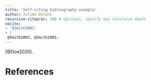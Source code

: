 ```yaml
---
title: 'Self-citing bibliography example'
author: Julien Dutant
recursive-citeproc: 100 # optional, specify max recursive depth
nocite: 
- '@Smith2001'
- |
 @Smith2003, @Smith2005, 
---
```


[@Doe2020].

# References

